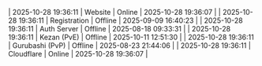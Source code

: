| 2025-10-28 19:36:11 | Website | Online | 2025-10-28 19:36:07 |
| 2025-10-28 19:36:11 | Registration | Offline | 2025-09-09 16:40:23 |
| 2025-10-28 19:36:11 | Auth Server | Offline | 2025-08-18 09:33:31 |
| 2025-10-28 19:36:11 | Kezan (PvE) | Offline | 2025-10-11 12:51:30 |
| 2025-10-28 19:36:11 | Gurubashi (PvP) | Offline | 2025-08-23 21:44:06 |
| 2025-10-28 19:36:11 | Cloudflare | Online | 2025-10-28 19:36:07 |
